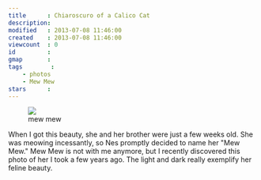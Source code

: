 ```yaml
---
title      : Chiaroscuro of a Calico Cat
description: 
modified   : 2013-07-08 11:46:00
created    : 2013-07-08 11:46:00
viewcount  : 0
id         : 
gmap       : 
tags        :
    - photos
    - Mew Mew
stars      : 
---
```


<figure>
    <img src="miumiu.jpg">
    <figcaption>mew mew</figcaption>
</figure>

When I got this beauty, she and her brother were just a few weeks old. She was meowing incessantly, so Nes promptly decided to name her "Mew Mew." Mew Mew is not with me anymore, but I recently discovered this photo of her I took a few years ago. The light and dark really exemplify her feline beauty.

